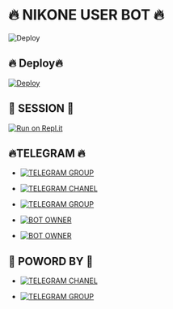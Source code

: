 # 🔥 NIKONE USER BOT 🔥

![Deploy](https://te.legra.ph/file/b4bcbd583c09e74f0a565.jpg)


## 🔥 Deploy🔥

[![Deploy](https://www.herokucdn.com/deploy/button.svg)](https://heroku.com/deploy?template=https://github.com/chamodbot/nikoneuserbots.git)

## 🚀 SESSION 🚀  


[![Run on Repl.it](https://replit.com/badge/github/chamodbot/nikoneuserbots)](https://replit.com/@ChamodDeshan/generatestringsession#.replit)


## 🔥TELEGRAM 🔥

- [![TELEGRAM GROUP](https://img.shields.io/badge/Telegram-Group-brightgreen)](https://t.me/Developernikoneteam)


- [![TELEGRAM CHANEL](https://img.shields.io/badge/Telegram-Channel-brightgreen)](https://t.me/Developersrilankan)


- [![TELEGRAM GROUP](https://img.shields.io/badge/sporter-Group-brightgreen)](https://t.me/zoneunlimitedchat)

  
- [![BOT OWNER](https://img.shields.io/badge/BOT-OWNER-brightgreen)](https://t.me/chamod_deshan)


- [![BOT OWNER](https://img.shields.io/badge/BOT-SUPORT-brightgreen)](https://t.me/bimsaramalinga)

## 🚀 POWORD BY 🚀

- [![TELEGRAM CHANEL](https://img.shields.io/badge/🚀POWORD🚀-BY🔥-brightgreen)](https://t.me/Developersrilankan)

- [![TELEGRAM GROUP](https://img.shields.io/badge/🚀POWORD🚀-BY🚀🔥-brightgreen)](https://t.me/Developernikoneteam)
